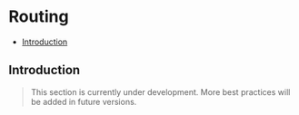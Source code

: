 # Routing

- [Introduction](#introduction)

<a name="introduction"></a>
## Introduction

> This section is currently under development. More best practices will be added in future versions.
